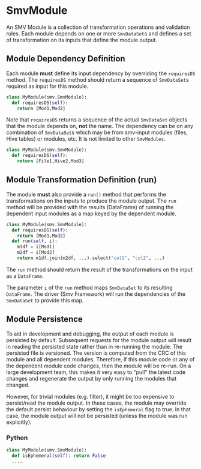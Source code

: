 # SmvModule

An SMV Module is a collection of transformation operations and validation rules.  Each module depends on one or more `SmvDataSet`s and defines a set of transformation on its inputs that define the module output.

## Module Dependency Definition
Each module **must** define its input dependency by overriding the `requiresDS` method. The `requiresDS` method should return a sequence of `SmvDataSet`s required as input for this module.

```Python
class MyModule(smv.SmvModule):
  def requiresDS(self):
    return [Mod1,Mod2]
```

Note that `requiresDS` returns a sequence of the actual `SmvDataSet` objects that the module depends on, **not** the name. The dependency can be on any combination of `SmvDataSet`s which may be from smv-input modules (files, Hive tables) or modules, etc. It is not limited to other `SmvModules`.

```python
class MyModule(smv.SmvModule):
  def requiresDS(self):
    return [File1,Hive2,Mod3]
```

## Module Transformation Definition (run)
The module **must** also provide a `run()` method that performs the transformations on the inputs to produce the module output.  The `run` method will be provided with the results (DataFrame) of running the dependent input modules as a map keyed by the dependent module.

```Python
class MyModule(smv.SmvModule):
  def requiresDS(self):
    return [Mod1,Mod2]
  def run(self, i):
    m1df = i[Mod1]
    m2df = i[Mod2]
    return m1df.join(m2df, ...).select("col1", "col2", ...)
```

The `run` method should return the result of the transformations on the input as a `DataFrame`.

The parameter `i` of the `run` method maps `SmvDataSet` to its resulting `DataFrame`. The driver (Smv Framework) will run the dependencies of the `SmvDataSet` to provide this map.

## Module Persistence
To aid in development and debugging, the output of each module is persisted by default.  Subsequent requests for the module output will result in reading the persisted state rather than in re-running the module.
The persisted file is versioned.  The version is computed from the CRC of this module and all dependent modules.  Therefore, if this module code or any of the dependent module code changes, then the module will be re-run.
On a large development team, this makes it very easy to "pull" the latest code changes and regenerate the output by only running the modules that changed.

However, for trivial modules (e.g. filter), it might be too expensive to persist/read the module output.  In these cases, the module may override the default persist behaviour by setting the `isEphemeral` flag to true.  In that case, the module output will not be persisted (unless the module was run explicitly).

### Python
```python
class MyModule(smv.SmvModule):
  def isEphemeral(self): return False
  ....    
```
